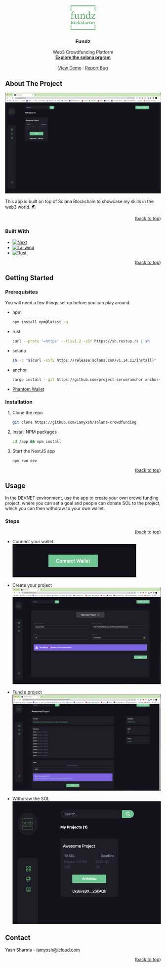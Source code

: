 <br />
<div align="center">
  <a href="https://github.com/github_username/repo_name">
    <img src="images/logo.png" alt="Logo" width="80" height="80">
  </a>

<h3 align="center">Fundz</h3>

  <p align="center">
    Web3 Crowdfunding Platform
    <br />
    <a href="https://github.com/iamyxsh/solana-crowdfunding/tree/master/programs/solana-crowdfunding"><strong>Explore the solana prgram</strong></a>
    <br />
    <br />
    <a href="https://github.com/github_username/repo_name">View Demo</a>
    ·
    <a href="https://github.com/iamyxsh/solana-crowdfunding/issues">Report Bug</a>
  </p>
</div>

<!-- ABOUT THE PROJECT -->

## About The Project

[![Product Name Screen Shot][homepage]](https://example.com)

This app is built on top of Solana Blockchain to showcase my skills in the web3
world. 🌏

<p align="right">(<a href="#readme-top">back to top</a>)</p>

### Built With

- [![Next][next.js]][next-url]
- [![Tailwind][tailwind]][tailwind-url]
- [![Rust][rust]][rust-url]

<p align="right">(<a href="#readme-top">back to top</a>)</p>

<!-- GETTING STARTED -->

## Getting Started

### Prerequisites

You will need a few things set up before you can play around.

- npm
  ```sh
  npm install npm@latest -g
  ```
- rust
  ```sh
  curl --proto '=https' --tlsv1.2 -sSf https://sh.rustup.rs | sh
  ```
- solana
  ```sh
  sh -c "$(curl -sSfL https://release.solana.com/v1.14.11/install)"
  ```
- anchor
  ```sh
  cargo install --git https://github.com/project-serum/anchor anchor-cli --locked
  ```
- [Phantom Wallet][phantom-url]

### Installation

1. Clone the repo
   ```sh
   git clone https://github.com/iamyxsh/solana-crowdfunding
   ```
2. Install NPM packages
   ```sh
   cd /app && npm install
   ```
3. Start the NextJS app
   ```sh
   npm run dev
   ```

<p align="right">(<a href="#readme-top">back to top</a>)</p>

<!-- USAGE EXAMPLES -->

## Usage

In the DEVNET environment, use the app to create your own crowd funding project,
where you can set a goal and people can donate SOL to the project, which you can
then withdraw to your own wallet.

### Steps

<p align="right">(<a href="#readme-top">back to top</a>)</p>

- Connect your wallet [![Connect Wallet][connect-wallet]](https://example.com)

- Create your project [![Create Project][create-project]](https://example.com)

- Fund a project [![Fund Project][fund-project]](https://example.com)

- Withdraw the SOL [![Withdraw SOL][withdraw-sol]](https://example.com)

<!-- CONTACT -->

## Contact

Yash Sharma - iamyxsh@icloud.com

<p align="right">(<a href="#readme-top">back to top</a>)</p>

<!-- MARKDOWN LINKS & IMAGES -->

[homepage]: images/homepage.png
[connect-wallet]: images/connect-wallet.png
[create-project]: images/create-project.png
[fund-project]: images/fund-project.png
[withdraw-sol]: images/withdraw-sol.png
[next.js]:
	https://img.shields.io/badge/next.js-000000?style=for-the-badge&logo=nextdotjs&logoColor=white
[next-url]: https://nextjs.org/
[phantom-url]: https://phantom.app/
[tailwind]:
	https://img.shields.io/badge/Tailwind_CSS-38B2AC?style=for-the-badge&logo=tailwind-css&logoColor=white
[tailwind-url]: https://tailwindcss.com/
[rust]:
	https://img.shields.io/badge/Rust-000000?style=for-the-badge&logo=rust&logoColor=white
[rust-url]: https://www.rust-lang.org/
